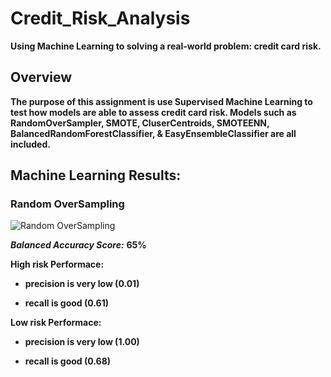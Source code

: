 # Credit_Risk_Analysis

**Using Machine Learning to solving a real-world problem: credit card risk.**

## **Overview**

**The purpose of this assignment is use Supervised Machine Learning to test how models are able to assess credit card risk. Models such as RandomOverSampler, SMOTE,
CluserCentroids, SMOTEENN, BalancedRandomForestClassifier, & EasyEnsembleClassifier are all included.**

## **Machine Learning Results:**

### **Random OverSampling**

![Random OverSampling](https://user-images.githubusercontent.com/91576834/155634005-c440ecf3-08a5-439e-aa42-f6514077c617.png)

***Balanced Accuracy Score:*** **65%**

**High risk Performace:**
- **precision is very low (0.01)**

- **recall is good (0.61)**

**Low risk Performace:**
- **precision is very low (1.00)**

- **recall is good (0.68)**

